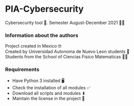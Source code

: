 # PIA-Cybersecurity

Cybersecurity tool 👮. Semester August-December 2021 👨‍🎓

### Information about the authors

Project created in Mexico 🤓  
Created by Universidad Autonoma de Nuevo Leon students 🏣  
Students from the School of Ciencias Fisico Matematicas 👨‍🏫

### Requirements

- Have Python 3 installed 🖥
- Check the installation of all modules ✅
- Download all scripts and modules ⬇
- Maintain the license in the project 📜
